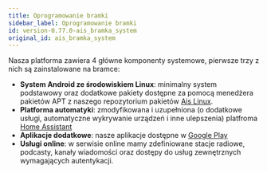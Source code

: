 ```yaml
---
title: Oprogramowanie bramki
sidebar_label: Oprogramowanie bramki
id: version-0.77.0-ais_bramka_system
original_id: ais_bramka_system
---
```


Nasza platforma zawiera 4 główne komponenty systemowe, pierwsze trzy z nich są zainstalowane na bramce:

 * **System Android ze środowiskiem Linux**: minimalny system podstawowy oraz dodatkowe pakiety dostępne za pomocą menedżera pakietów APT z naszego repozytorium pakietów [Ais Linux](https://github.com/sviete/AIS-LINUX-PACKAGES).
 * **Platforma automatyki**: zmodyfikowana i uzupełniona (o dodatkowe usługi, automatyczne wykrywanie urządzeń i inne ulepszenia) platfroma [Home Assistant](https://github.com/sviete/AIS-home-assistant)
 * **Aplikacje dodatkowe**: nasze aplikacje dostępne w [Google Play](https://play.google.com/store/apps/details?id=pl.sviete.dom)
 * **Usługi online**: w serwisie online mamy zdefiniowane stacje radiowe, podcasty, kanały wiadomości oraz dostępy do usług zewnętrznych wymagających autentykacji.
